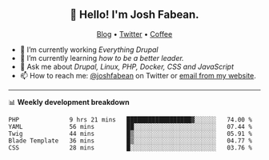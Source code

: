 <h2 align="center">👋 Hello! I'm Josh Fabean.</h2>
<p align="center">
  <a href="https://joshfabean.com">Blog</a> •
  <a href="https://twitter.com/fabean">Twitter</a> •
  <a href="https://www.buymeacoffee.com/LSxne6Yr4">Coffee</a>
</p>

- 🔭 I’m currently working *Everything Drupal*
- 🌱 I’m currently learning *how to be a better leader.*
- 💬 Ask me about *Drupal, Linux, PHP, Docker, CSS and JavaScript*
- 📫 How to reach me: [@joshfabean](https://twitter.com/joshfabean) on Twitter or [email from my website](https://joshfabean.com).

-------

📊 **Weekly development breakdown**
<!--START_SECTION:waka-->
```text
PHP              9 hrs 21 mins   ██████████████████▓░░░░░░   74.00 % 
YAML             56 mins         ██░░░░░░░░░░░░░░░░░░░░░░░   07.44 % 
Twig             44 mins         █▒░░░░░░░░░░░░░░░░░░░░░░░   05.91 % 
Blade Template   36 mins         █▒░░░░░░░░░░░░░░░░░░░░░░░   04.77 % 
CSS              28 mins         █░░░░░░░░░░░░░░░░░░░░░░░░   03.76 % 
```
<!--END_SECTION:waka-->

<!--
**fabean/fabean** is a ✨ _special_ ✨ repository because its `README.md` (this file) appears on your GitHub profile.

Here are some ideas to get you started:

- 🔭 I’m currently working on ...
- 🌱 I’m currently learning ...
- 👯 I’m looking to collaborate on ...
- 🤔 I’m looking for help with ...
- 💬 Ask me about ...
- 📫 How to reach me: ...
- 😄 Pronouns: ...
- ⚡ Fun fact: ...
-->
